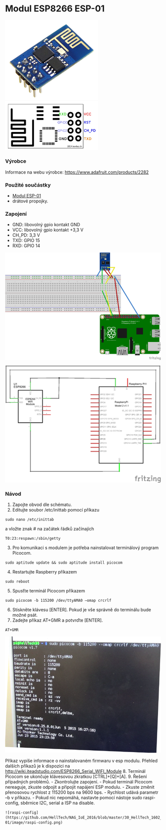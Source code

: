 # Modul ESP8266 ESP-01

<img src="https://github.com/HellTech/NAG_IoE_2016/blob/master/30_HellTech_1602_1/01_ESP8266_ESP-01/image/esp-01.png" alt="ESP-01" width="300" style="width:300px;" />
<img src="https://github.com/HellTech/NAG_IoE_2016/blob/master/30_HellTech_1602_1/01_ESP8266_ESP-01/image/esp-01_scheme.png" alt="ESP-01 scheme" width="300" style="width:300px;" />

### Výrobce
Informace na webu výrobce: https://www.adafruit.com/products/2282

### Použité součástky
- [Modul ESP-01](https://www.adafruit.com/products/2282)
- drátové propojky.

### Zapojení
- GND: libovolný gpio kontakt GND
- VCC: libovolný gpio kontakt +3,3 V
- CH_PD: 3,3 V
- TXD: GPIO 15
- RXD: GPIO 14

![Schema1](https://github.com/HellTech/NAG_IoE_2016/blob/master/30_HellTech_1602_1/01_ESP8266_ESP-01/01_deska.png)

![Schema2](https://github.com/HellTech/NAG_IoE_2016/blob/master/30_HellTech_1602_1/01_ESP8266_ESP-01/01_schem.png)


### Návod
1.	Zapojte obvod dle schématu.
2.	Editujte soubor /etc/inittab pomocí příkazu

   ```
   sudo nano /etc/inittab
   ```
   a vložte znak # na začátek řádků začínajích 

   ```
   T0:23:respawn:/sbin/getty
   ```
3.	Pro komunikaci s modulem je potřeba nainstalovat terminálový program Picocom.

   ```
sudo aptitude update && sudo aptitude install picocom
   ```
4.  Restartujte Raspberry příkazem 

   ```
   sudo reboot
   ```
5.	Spusťte terminál Picocom příkazem

   ```
   sudo picocom -b 115200 /dev/ttyAMA0 –omap crcrlf
   ```
6.	Stiskněte klávesu [ENTER]. Pokud je vše správně do terminálu bude možné psát.
7.	Zadejte příkaz AT+GMR a potvrďte [ENTER].

   ```
   AT+GMR
   ```
   
   ![Picocom](https://github.com/HellTech/NAG_IoE_2016/blob/master/30_HellTech_1602_1/01_ESP8266_ESP-01/image/picocom.PNG)
   
   Příkaz vypíše informace o nainstalovaném firmwaru v esp modulu. Přehled dalších příkazů je k dispozici na http://wiki.iteadstudio.com/ESP8266_Serial_WIFI_Module
8.	Terminál Picocom se ukončuje klávesovou zkratkou [CTRL]+[Q]+[A].
9.	Řešení případných problémů.
    - Zkontrolujte zapojení.
    - Pokud terminál Picocom nereaguje, zkuste odpojit a připojit napájení ESP modulu.
    - Zkuste změnit přenosovou rychlost z 115200 bps na 9600 bps.
    - Rychlost udává parametr –b v příkazu.
    - Pokud nic nepomáhá, nastavte pomocí nástoje sudo raspi-config, sběrnice I2C, serial a ISP na disable.
    
    ![raspi-config](https://github.com/HellTech/NAG_IoE_2016/blob/master/30_HellTech_1602_1/01_ESP8266_ESP-01/image/raspi-config.png) 

